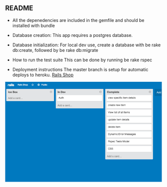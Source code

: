
## README


* All the depenedencies are included in the gemfile and should be installed with bundle

* Database creation:
This app requires a postgres database.

* Database initialization:
For local dev use, create a database with be rake db:create, followed by be rake db:migrate

* How to run the test suite
This can be done by running
be rake rspec
* Deployment instructions
The master branch is setup for automatic deploys to heroku. [Rails Shop]("http://rails-shop-dbc.herokuapp.com")

![Trello Board](app/assets/images/Trello.png)
